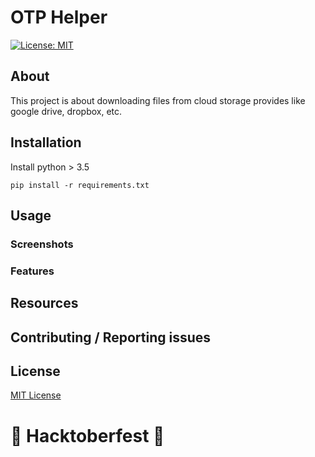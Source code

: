 # OTP Helper

[![License: MIT](https://img.shields.io/badge/License-MIT-lightgrey.svg)](https://github.com/vrook-co/oto-helper/blob/master/LICENSE)

## About

This project is about downloading files from cloud storage provides like google drive, dropbox, etc.

## Installation

Install python > 3.5
```
pip install -r requirements.txt
```

## Usage

### Screenshots

### Features

## Resources

## Contributing / Reporting issues

## License

[MIT License](https://github.com/vrook-co/oto-helper/blob/master/LICENSE)


# 🎃 Hacktoberfest 🎃
